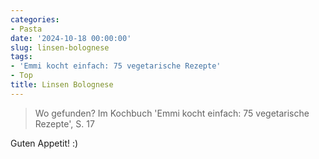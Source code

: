 ```yaml
---
categories:
- Pasta
date: '2024-10-18 00:00:00'
slug: linsen-bolognese
tags:
- 'Emmi kocht einfach: 75 vegetarische Rezepte'
- Top
title: Linsen Bolognese
---
```



> Wo gefunden?  Im Kochbuch 'Emmi kocht einfach: 75 vegetarische Rezepte', S. 17

Guten Appetit! :)